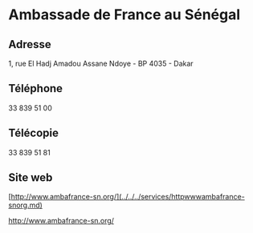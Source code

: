 # Ambassade de France au Sénégal

**Adresse**
-----------

1, rue El Hadj Amadou Assane Ndoye - BP 4035 - Dakar

**Téléphone**
-------------

33 839 51 00

**Télécopie**
-------------

33 839 51 81

**Site web**
------------

[http://www.ambafrance-sn.org/](../../../services/httpwwwambafrance-snorg.md)

http://www.ambafrance-sn.org/